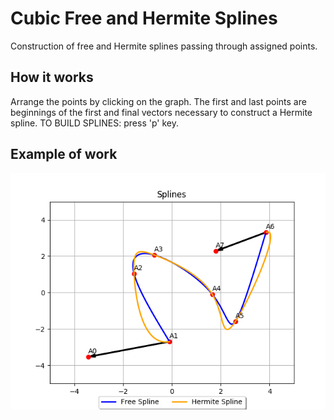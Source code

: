 # Cubic Free and Hermite Splines
Construction of free and Hermite splines passing through assigned points.

## How it works
Arrange the points by clicking on the graph.
The first and last points are beginnings of the first and final vectors necessary to construct a Hermite spline.
TO BUILD SPLINES: press 'p' key.

## Example of work
<p align="center">
  <img src="https://github.com/kazakov24alex/cubic-hermite-spline/blob/master/docs/pic1.png"/>
</p>